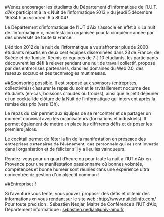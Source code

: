 #Venez encourager les étudiants du Département d’informatique de l’I.U.T. d’Aix participant à la « Nuit de l’informatique 2013 » du jeudi 5 décembre 16h34 h au vendredi 6 à 8h04 !

Le Département d’informatique de l’IUT d’Aix s’associe en effet à « La nuit de l’informatique », manifestation organisée pour la cinquième année par des université de toute la France.

L’édition 2012 de la nuit de l’informatique a vu s’affronter plus de 2000 étudiants répartis en deux cent équipes disséminées dans 23 de France, de Suède et de Tunisie. Réunis en équipes de 7 à 10 étudiants, les participants découvrent les défi à relever pendant une nuit de travail collectif, proposé par des entreprises partenaires, dans les domaines du Web 2.0, des réseaux sociaux et des technologies multimédias.

##Sponsoring possible. 
Il est proposé aux sponsors (entreprises, collectivités) d’assurer le repas du soir et le ravitaillement nocturne des étudiants (en-cas, boissons chaudes ou froides), ainsi que le petit déjeuner et un cocktail de clôture de la Nuit de l’informatique qui intervient après la remise des prix (vers 13h).

Le repas du soir permet aux équipes de se rencontrer et de partager un moment convivial avec les organisateurs (formations et industriels). Il permet également de mettre en place les différents défis et de poser les premiers jalons.

Le cocktail permet de fêter la fin de la manifestation en présence des entreprises partenaires de l’événement, des personnels qui se sont investis dans l’organisation et de féliciter s’il y a lieu les vainqueurs.

Rendez-vous pour un quart d’heure ou pour toute la nuit à l’IUT d’Aix en Provence pour une manifestation passionnante où bonnes volontés, compétences et bonne humeur sont réunies dans une expérience ultra concentrée de gestion d'un objectif commun !

##Entreprises !

Si l’aventure vous tente, vous pouvez proposer des défis et obtenir des informations en vous rendant sur le site web : http://www.nuitdelinfo.com/
Pour toute précision : Sébastien Nedjar, Maitre de Conférence à l’IUT d’Aix, Département informatique : sebastien.nedjar@univ-amu.fr

